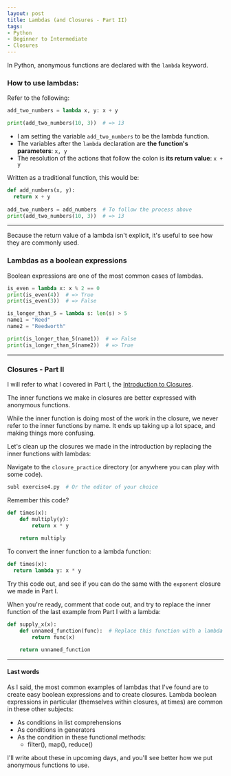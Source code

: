 ```yaml
---
layout: post
title: Lambdas (and Closures - Part II)
tags:
- Python
- Beginner to Intermediate
- Closures
---
```


In Python, anonymous functions are declared with the `lambda` keyword.

### How to use lambdas:

Refer to the following:

```python
add_two_numbers = lambda x, y: x + y

print(add_two_numbers(10, 3))  # => 13
```

- I am setting the variable `add_two_numbers` to be the lambda function.
- The variables after the `lambda` declaration are **the function's parameters**: `x, y`
- The resolution of the actions that follow the colon is **its return value**: `x + y`

Written as a traditional function, this would be:

```python
def add_numbers(x, y):
  return x + y
  
add_two_numbers = add_numbers  # To follow the process above
print(add_two_numbers(10, 3))  # => 13
```

----

Because the return value of a lambda isn't explicit, it's useful to see how they are commonly used.

### Lambdas as a boolean expressions

Boolean expressions are one of the most common cases of lambdas.

```python
is_even = lambda x: x % 2 == 0
print(is_even(4))  # => True
print(is_even(3))  # => False
```

```python
is_longer_than_5 = lambda s: len(s) > 5
name1 = "Reed"
name2 = "Reedworth"

print(is_longer_than_5(name1))  # => False
print(is_longer_than_5(name2))  # => True
```

----

### Closures - Part II

I will refer to what I covered in Part I, the [Introduction to Closures](http://reeddunkle.github.io/Intro-Closures-Python/). 

The inner functions we make in closures are better expressed with anonymous functions.

While the inner function is doing most of the work in the closure, we never refer to the inner functions by name.
It ends up taking up a lot space, and making things more confusing.

Let's clean up the closures we made in the introduction by replacing the inner functions with lambdas:

Navigate to the `closure_practice` directory (or anywhere you can play with some code).

```bash
subl exercise4.py  # Or the editor of your choice
```

Remember this code?

```python
def times(x):
    def multiply(y):
        return x * y
        
    return multiply
```

To convert the inner function to a lambda function:

```python
def times(x):
  return lambda y: x * y
```

Try this code out, and see if you can do the same with the `exponent` closure we made in Part I.

When you're ready, comment that code out, and try to replace the inner function
of the last example from Part I with a lambda:

```python
def supply_x(x):
    def unnamed_function(func):  # Replace this function with a lambda
        return func(x)

    return unnamed_function
```

----

#### Last words

As I said, the most common examples of lambdas that I've found are to create easy boolean expressions and to create closures. Lambda boolean expressions in particular (themselves within closures, at times) are common in these other subjects:

- As conditions in list comprehensions
- As conditions in generators
- As the condition in these functional methods:
  - filter(), map(), reduce()

I'll write about these in upcoming days, and you'll see better how we put anonymous functions to use.
